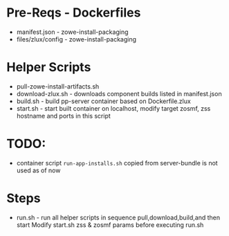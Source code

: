 # Pre-Reqs - Dockerfiles
- manifest.json - zowe-install-packaging
- files/zlux/config - zowe-install-packaging

# Helper Scripts
- pull-zowe-install-artifacts.sh 
- download-zlux.sh - downloads component builds listed in manifest.json
- build.sh - build pp-server container based on Dockerfile.zlux
- start.sh - start built container on localhost, modify target zosmf, zss hostname and ports in this script

# TODO:
- container script `run-app-installs.sh` copied from server-bundle is not used as of now

# Steps
- run.sh - run all helper scripts in sequence pull,download,build,and then start
  Modify start.sh zss & zosmf params before executing run.sh